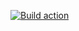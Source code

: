 [![Build action](https://github.com/tuananh/jenkins-inbound-agent/actions/workflows/release.yaml/badge.svg)](https://github.com/tuananh/jenkins-inbound-agent/actions/workflows/release.yaml)
